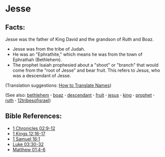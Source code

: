 # Jesse #

## Facts: ##

Jesse was the father of King David and the grandson of Ruth and Boaz.

* Jesse was from the tribe of Judah.
* He was an "Ephrathite," which means he was from the town of Ephrathah (Bethlehem).
* The prophet Isaiah prophesied about a "shoot" or "branch" that would come from the "root of Jesse" and bear fruit. This refers to Jesus, who was a descendant of Jesse.

(Translation suggestions: [How to Translate Names](https://git.door43.org/Door43/en-ta-translate-vol1/src/master/content/translate_names.md))

(See also: [bethlehem](../other/bethlehem.md) **·** [boaz](../other/boaz.md) **·** [descendant](../other/descendant.md) **·** [fruit](../kt/fruit.md) **·** [jesus](../kt/jesus.md) **·** [king](../other/king.md) **·** [prophet](../kt/prophet.md) **·** [ruth](../other/ruth.md) **·** [12tribesofisrael](../other/12tribesofisrael.md))

## Bible References: ##

* [1 Chronicles 02:9-12](https://door43.org/en/bible/notes/1ch/02/09)
* [1 Kings 12:16-17](https://door43.org/en/bible/notes/1ki/12/16)
* [1 Samuel 16:1](https://door43.org/en/bible/notes/1sa/16/01)
* [Luke 03:30-32](https://door43.org/en/bible/notes/luk/03/30)
* [Matthew 01:4-6](https://door43.org/en/bible/notes/mat/01/04)

